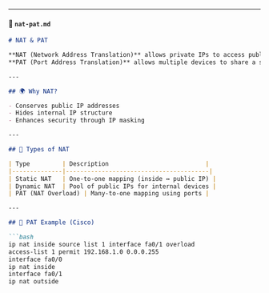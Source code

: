 
---

#### 📄 `nat-pat.md`

```markdown
# NAT & PAT

**NAT (Network Address Translation)** allows private IPs to access public networks.  
**PAT (Port Address Translation)** allows multiple devices to share a single public IP.

---

## 🌍 Why NAT?

- Conserves public IP addresses
- Hides internal IP structure
- Enhances security through IP masking

---

## 🧩 Types of NAT

| Type         | Description                           |
|--------------|----------------------------------------|
| Static NAT   | One-to-one mapping (inside ↔ public IP) |
| Dynamic NAT  | Pool of public IPs for internal devices |
| PAT (NAT Overload) | Many-to-one mapping using ports |

---

## 🔧 PAT Example (Cisco)

```bash
ip nat inside source list 1 interface fa0/1 overload
access-list 1 permit 192.168.1.0 0.0.0.255
interface fa0/0
ip nat inside
interface fa0/1
ip nat outside
